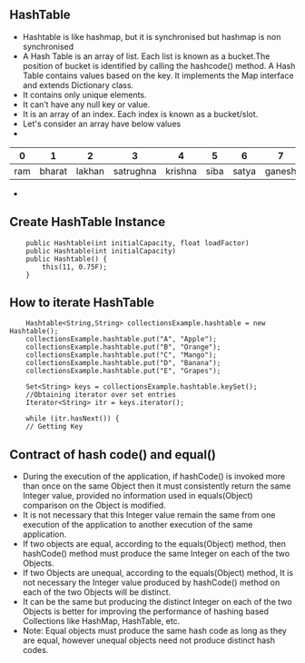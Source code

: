 ## HashTable- Hashtable is like hashmap, but it  is synchronised but hashmap is non synchronised- A Hash Table is an array of list. Each list is known as a bucket.The position of bucket is identified by calling the hashcode() method. A Hash Table contains values based on the key. It implements the Map interface and extends Dictionary class.- It contains only unique elements.- It can’t have any null key or value.- It is an array of an index. Each index is known as a bucket/slot.- Let's consider an array have below values- | 0   | 1      | 2      | 3         | 4       | 5    | 6     | 7      | 8     | 9    ||-----|--------|--------|-----------|---------|------|-------|--------|-------|------|| ram | bharat | lakhan | satrughna | krishna | siba | satya | ganesh | durga | Hari |- ## Create HashTable Instance```    public Hashtable(int initialCapacity, float loadFactor)    public Hashtable(int initialCapacity)    public Hashtable() {        this(11, 0.75F);    }```## How to iterate HashTable```    Hashtable<String,String> collectionsExample.hashtable = new Hashtable();    collectionsExample.hashtable.put("A", "Apple");    collectionsExample.hashtable.put("B", "Orange");    collectionsExample.hashtable.put("C", "Mango");    collectionsExample.hashtable.put("D", "Banana");    collectionsExample.hashtable.put("E", "Grapes");        Set<String> keys = collectionsExample.hashtable.keySet();    //Obtaining iterator over set entries    Iterator<String> itr = keys.iterator();        while (itr.hasNext()) {    // Getting Key```##  Contract of hash code() and equal()- During the execution of the application, if hashCode() is invoked more than once on the same Object then it must consistently return the same Integer value, provided no information used in equals(Object) comparison on the Object is modified. - It is not necessary that this Integer value remain the same from one execution of the application to another execution of the same application.- If two objects are equal, according to the equals(Object) method, then hashCode() method must produce the same Integer on each of the two Objects.- If two Objects are unequal, according to the equals(Object) method, It is not necessary the Integer value produced by hashCode() method on each of the two Objects will be distinct. - It can be the same but producing the distinct Integer on each of the two Objects is better for improving the performance of hashing based Collections like HashMap, HashTable, etc.- Note: Equal objects must produce the same hash code as long as they are equal, however unequal objects need not produce distinct hash codes.